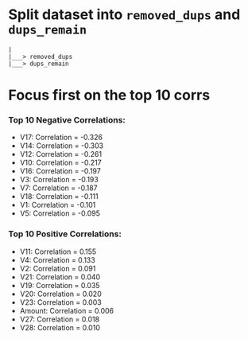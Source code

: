 # Split dataset into `removed_dups` and `dups_remain`
    |
    |___> removed_dups
    |___> dups_remain 

# Focus first on the top 10 corrs
### Top 10 Negative Correlations:
- V17: Correlation = -0.326
- V14: Correlation = -0.303
- V12: Correlation = -0.261
- V10: Correlation = -0.217
- V16: Correlation = -0.197
- V3: Correlation = -0.193
- V7: Correlation = -0.187
- V18: Correlation = -0.111
- V1: Correlation = -0.101
- V5: Correlation = -0.095
### Top 10 Positive Correlations:
- V11: Correlation = 0.155
- V4: Correlation = 0.133
- V2: Correlation = 0.091
- V21: Correlation = 0.040
- V19: Correlation = 0.035
- V20: Correlation = 0.020
- V23: Correlation = 0.003
- Amount: Correlation = 0.006
- V27: Correlation = 0.018
- V28: Correlation = 0.010

